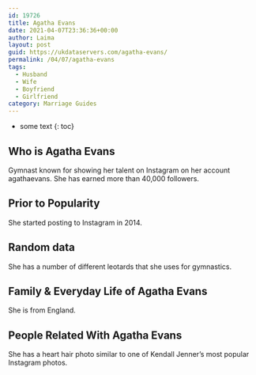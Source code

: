 ```yaml
---
id: 19726
title: Agatha Evans
date: 2021-04-07T23:36:36+00:00
author: Laima
layout: post
guid: https://ukdataservers.com/agatha-evans/
permalink: /04/07/agatha-evans
tags:
  - Husband
  - Wife
  - Boyfriend
  - Girlfriend
category: Marriage Guides
---
```


* some text
{: toc}


## Who is Agatha Evans
                  
                  
                  
Gymnast known for showing her talent on Instagram on her account agathaevans. She has earned more than 40,000 followers. 
                  
              
            
              
            
                
                
                
## Prior to Popularity
                  
                  
                  
She started posting to Instagram in 2014.
                  
              
            
              
            
                
                
                
## Random data
                  
                  
                  
She has a number of different leotards that she uses for gymnastics.
                  
              
            
              
            
                
                
                
## Family & Everyday Life of Agatha Evans
                  
                  
                  
She is from England.
                  
              
            
              
            
                
                
                
## People Related With Agatha Evans
                  
                  
                  
She has a heart hair photo similar to one of Kendall Jenner&#8217;s most popular Instagram photos.
                  
              
            
              
            
                
              
            
              
              
            
            
              
            
          
          
          